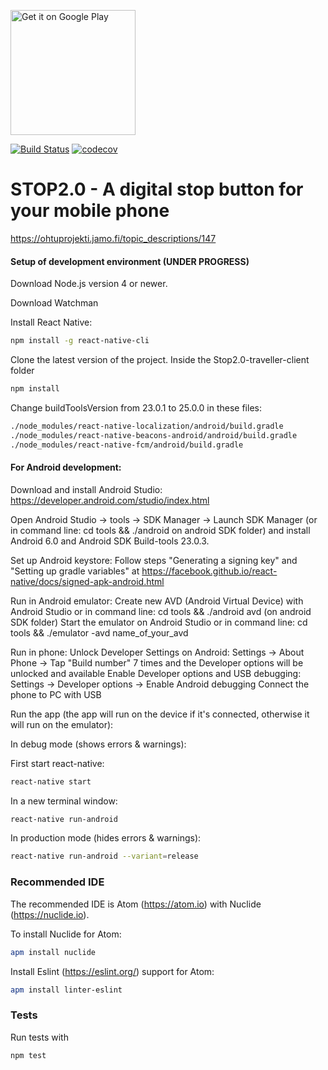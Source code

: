 <a href='https://play.google.com/store/apps/details?id=com.stop2travellerclient&utm_source=global_co&utm_medium=prtnr&utm_content=Mar2515&utm_campaign=PartBadge&pcampaignid=MKT-Other-global-all-co-prtnr-py-PartBadge-Mar2515-1'><img width="200" alt='Get it on Google Play' src='https://play.google.com/intl/en_us/badges/images/generic/en_badge_web_generic.png'/></a>

[![Build Status](https://travis-ci.org/STOP2/stop2.0-traveller-client.svg?branch=master)](https://travis-ci.org/STOP2/stop2.0-traveller-client)
[![codecov](https://codecov.io/gh/STOP2/stop2.0-traveller-client/branch/master/graph/badge.svg)](https://codecov.io/gh/STOP2/stop2.0-traveller-client)

# STOP2.0 - A digital stop button for your mobile phone

https://ohtuprojekti.jamo.fi/topic_descriptions/147

#### Setup of development environment (UNDER PROGRESS) 

Download Node.js version 4 or newer.

Download Watchman

Install React Native:
```bash
npm install -g react-native-cli
```

Clone the latest version of the project. Inside the Stop2.0-traveller-client folder
```bash
npm install
```

Change buildToolsVersion from 23.0.1 to 25.0.0 in these files:
```bash
./node_modules/react-native-localization/android/build.gradle
./node_modules/react-native-beacons-android/android/build.gradle
./node_modules/react-native-fcm/android/build.gradle
```

#### For Android development:

Download and install Android Studio: https://developer.android.com/studio/index.html

Open Android Studio -> tools -> SDK Manager -> Launch SDK Manager (or in command line: cd tools && ./android on android SDK folder) and install Android 6.0 and Android SDK Build-tools 23.0.3.

Set up Android keystore: Follow steps "Generating a signing key" and "Setting up gradle variables" at https://facebook.github.io/react-native/docs/signed-apk-android.html

Run in Android emulator:
Create new AVD (Android Virtual Device) with Android Studio or in command line: cd tools && ./android avd (on android SDK folder)
Start the emulator on Android Studio or in command line: cd tools && ./emulator -avd name_of_your_avd

Run in phone:
Unlock Developer Settings on Android: Settings -> About Phone -> Tap "Build number" 7 times and the Developer options will be unlocked and available
Enable Developer options and USB debugging: Settings -> Developer options -> Enable Android debugging
Connect the phone to PC with USB

Run the app (the app will run on the device if it's connected, otherwise it will run on the emulator):

In debug mode (shows errors & warnings):

First start react-native:
```bash
react-native start
```
In a new terminal window:
```bash
react-native run-android
```

In production mode (hides errors & warnings):
```bash
react-native run-android --variant=release
```

### Recommended IDE
The recommended IDE is Atom (https://atom.io) with Nuclide (https://nuclide.io).

To install Nuclide for Atom:
```bash
apm install nuclide
```
Install Eslint (https://eslint.org/) support for Atom:
```bash
apm install linter-eslint
```

### Tests
Run tests with
```bash
npm test
```
